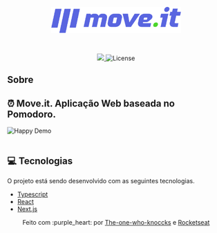 <p align="center">
   <img src="public/logo-full.svg" alt="Move It" width="300"/>
</p>
 
<br/>
<p align="center">

  <a aria-label="Completed" href="https://nextlevelweek.com/episodios/react/1/edicao/4">
    <img src="https://img.shields.io/badge/Move.It-NLW 4-5965e0?logo=data:image/png;base64,iVBORw0KGgoAAAANSUhEUgAAABAAAAAQCAMAAAAoLQ9TAAAALVBMVEVHcExxWsF0XMJzXMJxWcFsUsD///9jRrzY0u6Xh9Gsn9n39fyMecy0qd2bjNJWBT0WAAAABHRSTlMA2Do606wF2QAAAGlJREFUGJVdj1cWwCAIBLEsRU3uf9xobDH8+GZwUYi8i6ucJwrxKE+7D0G9Q4vlYqtmCSjndr4CgCgzlyFgfKfKCVO0LrPKjmiqMxGXkJwNnXskqWG+1oSM+BSwD8f29YLNjvx/OQrn+g99oQSoNmt3PgAAAABJRU5ErkJggg=="></img>
  </a> 
 
  <img alt="License" src="https://img.shields.io/badge/license-MIT-5965e0">

</p>            
    
           
## Sobre   
  
## :alarm_clock: Move.it. Aplicação Web baseada no Pomodoro.

<div>
  <img src="https://ik.imagekit.io/hld13bjzb1/Peek_2021-02-28_18-37_GMNApHpXG.gif" alt="Happy Demo" heigth="450">
</div>
<br/>

   
## :computer: Tecnologias 
O projeto está sendo desenvolvido com as seguintes tecnologias.

* [Typescript](https://www.typescriptlang.org/)
* [React](https://reactjs.org/)
* [Next.js](https://nextjs.org/) 
 

  
<div align="center">
Feito com :purple_heart: por
    <a href="https://github.com/the-one-who-knoccks">The-one-who-knoccks</a> e
    <a href="https://github.com/Rocketseat">
      Rocketseat
    </a>
  </sub>
</div>
